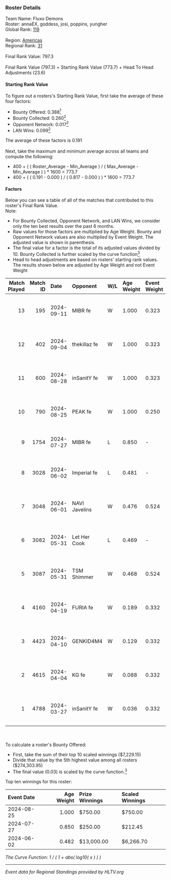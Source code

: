 ### Roster Details<br />
Team Name: Fluxo Demons<br />
Roster: annaEX, goddess, josi, poppins, yungher<br />
Global Rank: [119](../../standings_global_2024_09_18.md)<br />
<br />
Region: [Americas]( ../../standings_americas_2024_09_18.md)<br />
Regional Rank: [31]( ../../standings_americas_2024_09_18.md)<br />
<br />
Final Rank Value:  797.3<br />
<br />
Final Rank Value (797.3) = Starting Rank Value (773.7) + Head To Head Adjustments (23.6)<br />

#### Starting Rank Value<br />
To figure out a rosters's Starting Rank Value, first take the average of these four factors:<br />
- Bounty Offered: 0.388[<sup>1</sup>](#table2)
- Bounty Collected: 0.260[<sup>2</sup>](#table1)
- Opponent Network: 0.017[<sup>2</sup>](#table1)
- LAN Wins: 0.099[<sup>2</sup>](#table1)

The average of these factors is 0.191<br />
<br />
Next, take the maximum and minimum average across all teams and compute the following:<br />
- 400 + ( ( Roster_Average - Min_Average ) / ( Max_Average - Min_Average ) ) * 1600 = 773.7
- 400 + ( ( 0.191 - 0.000 ) / ( 0.817 - 0.000 ) ) * 1600 = 773.7


#### Factors<br />
Below you can see a table of all of the matches that contributed to this roster's Final Rank Value.<br />
Note:<br />

- For Bounty Collected, Opponent Network, and LAN Wins, we consider only the ten best results over the past 6 months.
- Raw values for those factors are multiplied by Age Weight. Bounty and Opponent Network values are also multiplied by Event Weight. The adjusted value is shown in parenthesis.
- The final value for a factor is the total of its adjusted values divided by 10. Bounty Collected is further scaled by the curve function[<sup>3</sup>](#curveFunction)
- Head to head adjustments are based on rosters' starting rank values. The results shown below are adjusted by Age Weight and not Event Weight
<span id="table1"></span><br />


| Match Played | Match ID | Date       | Opponent      | W/L | Age Weight | Event Weight | Bounty Collected | Opponent Network | LAN Wins  | H2H Adj. | Roster                                   |
| -: | -: | :- | :- | :- | :- | :- | :- | :- | :- | -: | :- |
|           13 |      195 | 2024-09-11 | MIBR fe       | W   | 1.000      | 0.323        | 0.005 (0.002)    | 0.093 (0.030)    | 0 (0.000) |    10.57 | annaEX, goddess, josi, poppins, yungher  |
|           12 |      402 | 2024-09-04 | thekillaz fe  | W   | 1.000      | 0.323        | 0.002 (0.001)    | 0.059 (0.019)    | 0 (0.000) |     8.96 | annaEX, goddess, josi, poppins, yungher  |
|           11 |      600 | 2024-08-28 | inSanitY fe   | W   | 1.000      | 0.323        | 0.001 (0.000)    | 0.076 (0.024)    | 0 (0.000) |     8.56 | annaEX, goddess, josi, poppins, yungher  |
|           10 |      790 | 2024-08-25 | PEAK fe       | W   | 1.000      | 0.250        | 0.001 (0.000)    | 0.000 (0.000)    | 0 (0.000) |     6.29 | Babs, goddess, josi, poppins, yungher    |
|            9 |     1754 | 2024-07-27 | MIBR fe       | L   | 0.850      | -            | -                | -                | -         |   -16.97 | annaEX, goddess, josi, Le, yungher       |
|            8 |     3028 | 2024-06-02 | Imperial fe   | L   | 0.481      | -            | -                | -                | -         |    -4.74 | annaEX, goddess, julih, poppins, yungher |
|            7 |     3048 | 2024-06-01 | NAVI Javelins | W   | 0.476      | 0.524        | 0.028 (0.007)    | 0.196 (0.049)    | 1 (0.476) |     8.05 | annaEX, goddess, julih, poppins, yungher |
|            6 |     3082 | 2024-05-31 | Let Her Cook  | L   | 0.469      | -            | -                | -                | -         |    -6.28 | annaEX, goddess, julih, poppins, yungher |
|            5 |     3087 | 2024-05-31 | TSM Shimmer   | W   | 0.468      | 0.524        | 0.017 (0.004)    | 0.160 (0.039)    | 1 (0.468) |     5.68 | annaEX, goddess, julih, poppins, yungher |
|            4 |     4160 | 2024-04-19 | FURIA fe      | W   | 0.189      | 0.332        | 0.001 (0.000)    | 0.123 (0.008)    | 0 (0.000) |     1.82 | annaEX, goddess, julih, poppins, yungher |
|            3 |     4423 | 2024-04-10 | GENKID4M4     | W   | 0.129      | 0.332        | 0.001 (0.000)    | 0.000 (0.000)    | 0 (0.000) |     0.78 | annaEX, goddess, julih, poppins, yungher |
|            2 |     4615 | 2024-04-04 | KG fe         | W   | 0.088      | 0.332        | 0.001 (0.000)    | 0.000 (0.000)    | 0 (0.000) |     0.54 | annaEX, goddess, julih, poppins, yungher |
|            1 |     4788 | 2024-03-27 | inSanitY fe   | W   | 0.036      | 0.332        | 0.001 (0.000)    | 0.076 (0.001)    | 0 (0.000) |     0.32 | annaEX, goddess, julih, poppins, yungher |

<br />
<span id="table2"></span><br />
To calculate a roster's Bounty Offered:<br />

- First, take the sum of their top 10 scaled winnings ($7,229.15)
- Divide that value by the 5th highest value among all rosters ($274,303.95)
- The final value (0.03) is scaled by the curve function.[<sup>3</sup>](#curveFunction)

Top ten winnings for this roster:<br />

| Event Date | Age Weight | Prize Winnings | Scaled Winnings |
| :- | -: | :- | :- |
| 2024-08-25 |      1.000 | $750.00        | $750.00         |
| 2024-07-27 |      0.850 | $250.00        | $212.45         |
| 2024-06-02 |      0.482 | $13,000.00     | $6,266.70       |


<span id="curveFunction"></span>_The Curve Function: 1 / ( 1 + abs( log10( x ) ) )_<br />

---
_Event data for Regional Standings provided by HLTV.org_<br />
